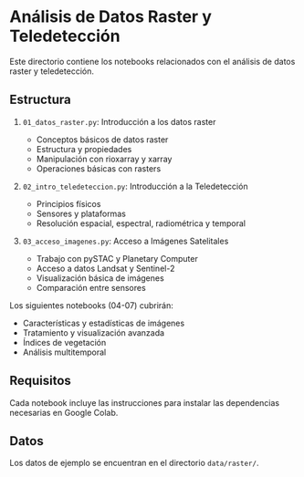 # Análisis de Datos Raster y Teledetección

Este directorio contiene los notebooks relacionados con el análisis de datos raster y teledetección.

## Estructura

1. `01_datos_raster.py`: Introducción a los datos raster
   - Conceptos básicos de datos raster
   - Estructura y propiedades
   - Manipulación con rioxarray y xarray
   - Operaciones básicas con rasters

2. `02_intro_teledeteccion.py`: Introducción a la Teledetección
   - Principios físicos
   - Sensores y plataformas
   - Resolución espacial, espectral, radiométrica y temporal

3. `03_acceso_imagenes.py`: Acceso a Imágenes Satelitales
   - Trabajo con pySTAC y Planetary Computer
   - Acceso a datos Landsat y Sentinel-2
   - Visualización básica de imágenes
   - Comparación entre sensores

Los siguientes notebooks (04-07) cubrirán:
- Características y estadísticas de imágenes
- Tratamiento y visualización avanzada
- Índices de vegetación
- Análisis multitemporal

## Requisitos

Cada notebook incluye las instrucciones para instalar las dependencias necesarias en Google Colab.

## Datos

Los datos de ejemplo se encuentran en el directorio `data/raster/`. 